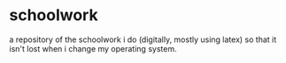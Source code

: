 # schoolwork

a repository of the schoolwork i do (digitally, mostly using latex)
so that it isn't lost when i change my operating system.
